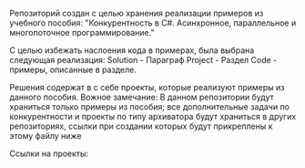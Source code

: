 Репозиторий создан с целью хранения реализации примеров из учебного пособия: "Конкурентность в C#. Асинхронное, параллельное и многопоточное программирование."

С целью избежать наслоения кода в примерах, была выбрана следующая реализация:
Solution - Параграф
Project - Раздел
Code - примеры, описанные в разделе.

Решения содержат в с себе проекты, которые реализуют примеры из данного пособия.
Вожное замечание: В данном репозитории будут храниться только примеры из пособия; все дополнительные задачи по конкурентности и проекты по типу архиватора будут храниться в других репозиториях, ссылки при создании которых будут прикреплены к этому файлу ниже

Ссылки на проекты:
